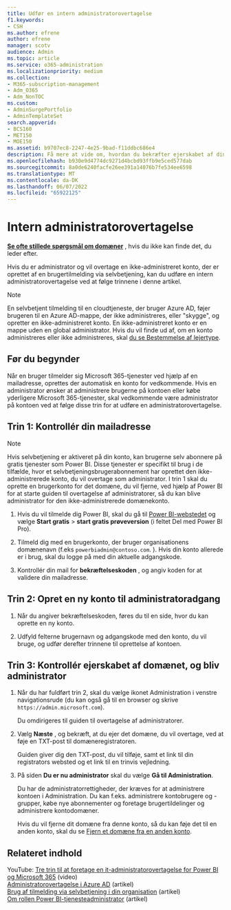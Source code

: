 ```yaml
---
title: Udfør en intern administratorovertagelse
f1.keywords:
- CSH
ms.author: efrene
author: efrene
manager: scotv
audience: Admin
ms.topic: article
ms.service: o365-administration
ms.localizationpriority: medium
ms.collection:
- M365-subscription-management
- Adm_O365
- Adm_NonTOC
ms.custom:
- AdminSurgePortfolio
- AdminTemplateSet
search.appverid:
- BCS160
- MET150
- MOE150
ms.assetid: b9707ec8-2247-4e25-9bad-f11ddbc686e4
description: Få mere at vide om, hvordan du bekræfter ejerskabet af din mail og dit domæne for at overtage en ikke-administreret konto, der er oprettet af en brugertilmelding via selvbetjening i Microsoft 365.
ms.openlocfilehash: b930e9d4774dc9271d4bcbd93ffb9e5ced577dab
ms.sourcegitcommit: 8a0de6240facfe26ee391a14076b7fe534ee6598
ms.translationtype: MT
ms.contentlocale: da-DK
ms.lasthandoff: 06/07/2022
ms.locfileid: "65922125"
---
```

# <a name="internal-admin-takeover"></a>Intern administratorovertagelse

 **[Se ofte stillede spørgsmål om domæner](../setup/domains-faq.yml)** , hvis du ikke kan finde det, du leder efter.

Hvis du er administrator og vil overtage en ikke-administreret konto, der er oprettet af en brugertilmelding via selvbetjening, kan du udføre en intern administratorovertagelse ved at følge trinnene i denne artikel.

> [!NOTE]
> En selvbetjent tilmelding til en cloudtjeneste, der bruger Azure AD, føjer brugeren til en Azure AD-mappe, der ikke administreres, eller "skygge", og opretter en ikke-administreret konto. En ikke-administreret konto er en mappe uden en global administrator. Hvis du vil finde ud af, om en konto administreres eller ikke administreres, skal [du se Bestemmelse af lejertype](/power-platform/admin/powerapps-gdpr-dsr-guide-systemlogs#determining-tenant-type). 
  
## <a name="before-you-begin"></a>Før du begynder

Når en bruger tilmelder sig Microsoft 365-tjenester ved hjælp af en mailadresse, oprettes der automatisk en konto for vedkommende. Hvis en administrator ønsker at administrere brugerne på kontoen eller købe yderligere Microsoft 365-tjenester, skal vedkommende være administrator på kontoen ved at følge disse trin for at udføre en administratorovertagelse.

## <a name="step-1-verify-your-email-address"></a>Trin 1: Kontrollér din mailadresse

> [!NOTE]
> Hvis selvbetjening er aktiveret på din konto, kan brugerne selv abonnere på gratis tjenester som Power BI. Disse tjenester er specifikt til brug i de tilfælde, hvor et selvbetjeningsbrugerabonnement har oprettet den ikke-administrerede konto, du vil overtage som administrator. I trin 1 skal du oprette en brugerkonto for det domæne, du vil fjerne, ved hjælp af Power BI for at starte guiden til overtagelse af administratorer, så du kan blive administrator for den ikke-administrerede domænekonto.

1. Hvis du vil tilmelde dig Power BI, skal du gå til [Power BI-webstedet](https://powerbi.com) og vælge **Start gratis** > **start gratis prøveversion** (i feltet Del med Power BI Pro). 

2. Tilmeld dig med en brugerkonto, der bruger organisationens domænenavn (f.eks `powerbiadmin@contoso.com`. ). Hvis din konto allerede er i brug, skal du logge på med din aktuelle adgangskode.

3. Kontrollér din mail for **bekræftelseskoden** , og angiv koden for at validere din mailadresse.

## <a name="step-2-create-a-new-account-for-admin-access"></a>Trin 2: Opret en ny konto til administratoradgang

1. Når du angiver bekræftelseskoden, føres du til en side, hvor du kan oprette en ny konto.

2. Udfyld felterne brugernavn og adgangskode med den konto, du vil bruge, og udfør derefter trinnene til oprettelse af kontoen.

## <a name="step-3-verify-domain-ownership-and-become-the-admin"></a>Trin 3: Kontrollér ejerskabet af domænet, og bliv administrator

1. Når du har fuldført trin 2, skal du vælge ikonet Administration i venstre navigationsrude (du kan også gå til en browser og skrive `https://admin.microsoft.com`).

    Du omdirigeres til guiden til overtagelse af administratorer.

2. Vælg **Næste** , og bekræft, at du ejer det domæne, du vil overtage, ved at føje en TXT-post til domæneregistratoren.

    Guiden giver dig den TXT-post, du vil tilføje, samt et link til din registrators websted og et link til en trinvis vejledning.

3. På siden **Du er nu administrator** skal du vælge **Gå til Administration**.

    Du har de administratorrettigheder, der kræves for at administrere kontoen i Administration. Du kan f.eks. administrere kontobrugere og -grupper, købe nye abonnementer og foretage brugertildelinger og administrere kontodomæner.

    Hvis du vil fjerne dit domæne fra denne konto, så du kan føje det til en anden konto, skal du se [Fjern et domæne fra en anden konto](remove-a-domain-from-another-account.md).
  
## <a name="related-content"></a>Relateret indhold

YouTube: [Tre trin til at foretage en it-administratorovertagelse for Power BI og Microsoft 365](https://www.youtube.com/watch?v=xt5EsrQBZZk) (video)\
[Administratorovertagelse i Azure AD](/azure/active-directory/users-groups-roles/domains-admin-takeover) (artikel)\
[Brug af tilmelding via selvbetjening i din organisation](self-service-sign-up.md) (artikel)\
[Om rollen Power BI-tjenesteadministrator](/power-bi/service-admin-role) (artikel)